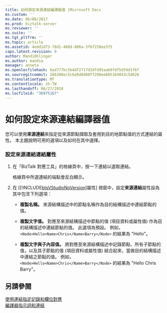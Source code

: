 ```yaml
---
title: 如何設定來源連結編譯器值 |Microsoft Docs
ms.custom: ''
ms.date: 06/08/2017
ms.prod: biztalk-server
ms.reviewer: ''
ms.suite: ''
ms.tgt_pltfrm: ''
ms.topic: article
ms.assetid: 4edd1d73-78d1-468d-806a-3f6f258ee375
caps.latest.revision: 9
author: MandiOhlinger
ms.author: mandia
manager: anneta
ms.openlocfilehash: 6ad777bc5b4df2717d20fd95aa60fdf5d59d1f6f
ms.sourcegitcommit: 266308ec5c6a9d8d80ff298ee6051b4843c5d626
ms.translationtype: MT
ms.contentlocale: zh-TW
ms.lasthandoff: 06/27/2018
ms.locfileid: "36975167"
---
```

# <a name="how-to-set-the-source-links-compiler-value"></a>如何設定來源連結編譯器值
您可以使用**來源連結**來指定從來源節點擷取及套用到目的地節點值的方式連結的屬性。 本主題說明可用的選項以及如何在其中選擇。  
  
### <a name="to-set-the-source-links-link-property"></a>設定來源連結連結屬性  
  
1. 在「BizTalk 對應工具」的格線頁中，按一下連結以選取連結。  
  
    格線頁中所選連結的端點會反白顯示。  
  
2. 在 [[!INCLUDE[btsVStudioNoVersion](../includes/btsvstudionoversion-md.md)]屬性] 視窗中，設定**來源連結**屬性設為其中包含下列選項：  
  
   -   **複製名稱。** 來源結構描述中的節點名稱作為目的結構描述中連結節點的值。  
  
   -   **複製文字值。** 對應至來源結構描述中節點的值 (項目資料或屬性值) 作為目的結構描述中連結節點的值。 此選項為預設。 例如，`<Node>Hello<Name>Chris</Name>Barry</Node>` 的結果為 "Hello"。  
  
   -   **複製文字與子內容值。** 將對應至來源結構描述中記錄節點、所有子節點的值，以及其子節點的值 (項目資料或屬性值) 結合起來，當做目的結構描述中連結之節點的值。 例如，`<Node>Hello<Name>Chris</Name>Barry</Node>` 的結果為 "Hello Chris Barry"。  
  
## <a name="see-also"></a>另請參閱  
 [使用連結指定記錄和欄位對應](../core/using-links-to-specify-record-and-field-mappings.md)   
 [編譯器指示詞和連結](../core/compiler-directives-and-links.md)
